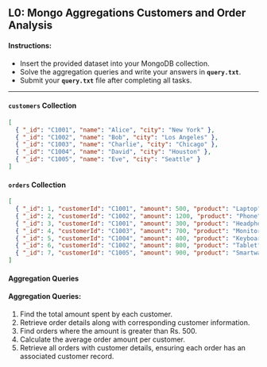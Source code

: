 ## **L0: Mongo Aggregations Customers and Order Analysis**


#### **Instructions:**

- Insert the provided dataset into your MongoDB collection.
- Solve the aggregation queries and write your answers in **`query.txt`**.
- Submit your **`query.txt`** file after completing all tasks.

---

#### **`customers` Collection**

```json
[
  { "_id": "C1001", "name": "Alice", "city": "New York" },
  { "_id": "C1002", "name": "Bob", "city": "Los Angeles" },
  { "_id": "C1003", "name": "Charlie", "city": "Chicago" },
  { "_id": "C1004", "name": "David", "city": "Houston" },
  { "_id": "C1005", "name": "Eve", "city": "Seattle" }
]
```

#### **`orders` Collection**

```json
[
  { "_id": 1, "customerId": "C1001", "amount": 500, "product": "Laptop" },
  { "_id": 2, "customerId": "C1002", "amount": 1200, "product": "Phone" },
  { "_id": 3, "customerId": "C1001", "amount": 300, "product": "Headphones" },
  { "_id": 4, "customerId": "C1003", "amount": 700, "product": "Monitor" },
  { "_id": 5, "customerId": "C1004", "amount": 400, "product": "Keyboard" },
  { "_id": 6, "customerId": "C1002", "amount": 800, "product": "Tablet" },
  { "_id": 7, "customerId": "C1005", "amount": 900, "product": "Smartwatch" }
]
```

#### **Aggregation Queries**

#### **Aggregation Queries:**

1. Find the total amount spent by each customer.
2. Retrieve order details along with corresponding customer information.
3. Find orders where the amount is greater than Rs. 500.
4. Calculate the average order amount per customer.
5. Retrieve all orders with customer details, ensuring each order has an associated customer record.
